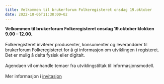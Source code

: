 ```yaml
---
title: Velkommen til brukerforum Folkeregisteret onsdag 19.oktober
date: 2022-10-05T11:30:00+02
---
```

<b>Velkommen til brukerforum Folkeregisteret onsdag 19.oktober klokken 9.00 – 12.00.</b>
<br/><br/>
Folkeregisteret inviterer produsenter, konsumenter og leverandører til brukerforum Folkeregisteret for å gi informasjon om utviklingen i registeret. Det er mulig å delta fysisk eller digitalt.<br/>
<br/>Agendaen vil omhandle temaer fra utviklingstiltak til informasjonsmodell.<br/><br/>
Mer informasjon i [invitasjon](https://skatteetaten.github.io/folkeregisteret-api-dokumentasjon/dokumenter/20221019_brukerforum.pdf)
